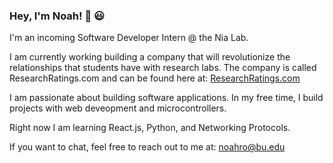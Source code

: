 ### Hey, I'm Noah! 👋 😃

I'm an incoming Software Developer Intern @ the Nia Lab. 

I am currently working building a company that will revolutionize the relationships that students have with research labs. The company is called ResearchRatings.com and can be found here at: [ResearchRatings.com](https://storied-syrniki-9241c1.netlify.app/)

I am passionate about building software applications. In my free time, I build projects with web deveopment and microcontrollers.

Right now I am learning React.js, Python, and Networking Protocols.

If you want to chat, feel free to reach out to me at: noahro@bu.edu
